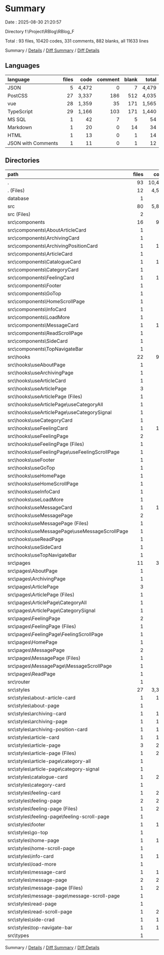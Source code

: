 # Summary

Date : 2025-08-30 21:20:57

Directory f:\\Project\\RBlog\\RBlog_F

Total : 93 files,  10420 codes, 331 comments, 882 blanks, all 11633 lines

Summary / [Details](details.md) / [Diff Summary](diff.md) / [Diff Details](diff-details.md)

## Languages
| language | files | code | comment | blank | total |
| :--- | ---: | ---: | ---: | ---: | ---: |
| JSON | 5 | 4,472 | 0 | 7 | 4,479 |
| PostCSS | 27 | 3,337 | 186 | 512 | 4,035 |
| vue | 28 | 1,359 | 35 | 171 | 1,565 |
| TypeScript | 29 | 1,166 | 103 | 171 | 1,440 |
| MS SQL | 1 | 42 | 7 | 5 | 54 |
| Markdown | 1 | 20 | 0 | 14 | 34 |
| HTML | 1 | 13 | 0 | 1 | 14 |
| JSON with Comments | 1 | 11 | 0 | 1 | 12 |

## Directories
| path | files | code | comment | blank | total |
| :--- | ---: | ---: | ---: | ---: | ---: |
| . | 93 | 10,420 | 331 | 882 | 11,633 |
| . (Files) | 12 | 4,578 | 15 | 32 | 4,625 |
| database | 1 | 42 | 7 | 5 | 54 |
| src | 80 | 5,800 | 309 | 845 | 6,954 |
| src (Files) | 2 | 38 | 0 | 10 | 48 |
| src\\components | 16 | 999 | 27 | 114 | 1,140 |
| src\\components\\AboutArticleCard | 1 | 27 | 0 | 3 | 30 |
| src\\components\\ArchivingCard | 1 | 42 | 2 | 6 | 50 |
| src\\components\\ArchivingPositionCard | 1 | 105 | 2 | 16 | 123 |
| src\\components\\ArticleCard | 1 | 40 | 0 | 4 | 44 |
| src\\components\\CatalogueCard | 1 | 136 | 0 | 17 | 153 |
| src\\components\\CategoryCard | 1 | 25 | 2 | 4 | 31 |
| src\\components\\FeelingCard | 1 | 154 | 7 | 14 | 175 |
| src\\components\\Footer | 1 | 34 | 0 | 3 | 37 |
| src\\components\\GoTop | 1 | 18 | 0 | 4 | 22 |
| src\\components\\HomeScrollPage | 1 | 28 | 1 | 3 | 32 |
| src\\components\\InfoCard | 1 | 24 | 0 | 3 | 27 |
| src\\components\\LoadMore | 1 | 28 | 0 | 4 | 32 |
| src\\components\\MessageCard | 1 | 165 | 11 | 11 | 187 |
| src\\components\\ReadScrollPage | 1 | 97 | 0 | 15 | 112 |
| src\\components\\SideCard | 1 | 32 | 0 | 3 | 35 |
| src\\components\\TopNavigateBar | 1 | 44 | 2 | 4 | 50 |
| src\\hooks | 22 | 976 | 80 | 143 | 1,199 |
| src\\hooks\\useAboutPage | 1 | 34 | 6 | 7 | 47 |
| src\\hooks\\useArchivingPage | 1 | 55 | 8 | 4 | 67 |
| src\\hooks\\useArticleCard | 1 | 30 | 0 | 4 | 34 |
| src\\hooks\\useArticlePage | 3 | 70 | 0 | 14 | 84 |
| src\\hooks\\useArticlePage (Files) | 1 | 15 | 0 | 4 | 19 |
| src\\hooks\\useArticlePage\\useCategoryAll | 1 | 16 | 0 | 4 | 20 |
| src\\hooks\\useArticlePage\\useCategorySignal | 1 | 39 | 0 | 6 | 45 |
| src\\hooks\\useCategoryCard | 1 | 9 | 0 | 2 | 11 |
| src\\hooks\\useFeelingCard | 1 | 141 | 17 | 17 | 175 |
| src\\hooks\\useFeelingPage | 2 | 53 | 0 | 10 | 63 |
| src\\hooks\\useFeelingPage (Files) | 1 | 15 | 0 | 4 | 19 |
| src\\hooks\\useFeelingPage\\useFeelingScrollPage | 1 | 38 | 0 | 6 | 44 |
| src\\hooks\\useFooter | 1 | 87 | 3 | 1 | 91 |
| src\\hooks\\useGoTop | 1 | 24 | 0 | 4 | 28 |
| src\\hooks\\useHomePage | 1 | 23 | 1 | 4 | 28 |
| src\\hooks\\useHomeScrollPage | 1 | 52 | 5 | 14 | 71 |
| src\\hooks\\useInfoCard | 1 | 21 | 1 | 5 | 27 |
| src\\hooks\\useLoadMore | 1 | 0 | 0 | 1 | 1 |
| src\\hooks\\useMessageCard | 1 | 161 | 25 | 22 | 208 |
| src\\hooks\\useMessagePage | 2 | 76 | 2 | 11 | 89 |
| src\\hooks\\useMessagePage (Files) | 1 | 28 | 1 | 4 | 33 |
| src\\hooks\\useMessagePage\\useMessageScrollPage | 1 | 48 | 1 | 7 | 56 |
| src\\hooks\\useReadPage | 1 | 70 | 7 | 14 | 91 |
| src\\hooks\\useSideCard | 1 | 40 | 0 | 4 | 44 |
| src\\hooks\\useTopNavigateBar | 1 | 30 | 5 | 5 | 40 |
| src\\pages | 11 | 333 | 8 | 52 | 393 |
| src\\pages\\AboutPage | 1 | 36 | 0 | 5 | 41 |
| src\\pages\\ArchivingPage | 1 | 56 | 1 | 8 | 65 |
| src\\pages\\ArticlePage | 3 | 71 | 2 | 13 | 86 |
| src\\pages\\ArticlePage (Files) | 1 | 29 | 1 | 5 | 35 |
| src\\pages\\ArticlePage\\CategoryAll | 1 | 21 | 1 | 4 | 26 |
| src\\pages\\ArticlePage\\CategorySignal | 1 | 21 | 0 | 4 | 25 |
| src\\pages\\FeelingPage | 2 | 51 | 1 | 9 | 61 |
| src\\pages\\FeelingPage (Files) | 1 | 30 | 1 | 5 | 36 |
| src\\pages\\FeelingPage\\FeelingScrollPage | 1 | 21 | 0 | 4 | 25 |
| src\\pages\\HomePage | 1 | 35 | 3 | 5 | 43 |
| src\\pages\\MessagePage | 2 | 53 | 1 | 8 | 62 |
| src\\pages\\MessagePage (Files) | 1 | 30 | 1 | 5 | 36 |
| src\\pages\\MessagePage\\MessageScrollPage | 1 | 23 | 0 | 3 | 26 |
| src\\pages\\ReadPage | 1 | 31 | 0 | 4 | 35 |
| src\\router | 1 | 40 | 0 | 3 | 43 |
| src\\styles | 27 | 3,337 | 186 | 512 | 4,035 |
| src\\styles\\about-article-card | 1 | 182 | 8 | 29 | 219 |
| src\\styles\\about-page | 1 | 87 | 2 | 12 | 101 |
| src\\styles\\archiving-card | 1 | 118 | 4 | 18 | 140 |
| src\\styles\\archiving-page | 1 | 125 | 5 | 22 | 152 |
| src\\styles\\archiving-position-card | 1 | 138 | 1 | 22 | 161 |
| src\\styles\\article-card | 1 | 149 | 6 | 24 | 179 |
| src\\styles\\article-page | 3 | 279 | 18 | 39 | 336 |
| src\\styles\\article-page (Files) | 1 | 200 | 8 | 29 | 237 |
| src\\styles\\article-page\\category-all | 1 | 8 | 0 | 0 | 8 |
| src\\styles\\article-page\\category-signal | 1 | 71 | 10 | 10 | 91 |
| src\\styles\\catalogue-card | 1 | 220 | 4 | 39 | 263 |
| src\\styles\\category-card | 1 | 70 | 8 | 9 | 87 |
| src\\styles\\feeling-card | 1 | 225 | 14 | 40 | 279 |
| src\\styles\\feeling-page | 2 | 271 | 18 | 39 | 328 |
| src\\styles\\feeling-page (Files) | 1 | 200 | 8 | 29 | 237 |
| src\\styles\\feeling-page\\feeling-scroll-page | 1 | 71 | 10 | 10 | 91 |
| src\\styles\\footer | 1 | 118 | 0 | 17 | 135 |
| src\\styles\\go-top | 1 | 22 | 0 | 2 | 24 |
| src\\styles\\home-page | 1 | 128 | 15 | 16 | 159 |
| src\\styles\\home-scroll-page | 1 | 7 | 0 | 0 | 7 |
| src\\styles\\info-card | 1 | 189 | 28 | 20 | 237 |
| src\\styles\\load-more | 1 | 13 | 0 | 2 | 15 |
| src\\styles\\message-card | 1 | 185 | 11 | 32 | 228 |
| src\\styles\\message-page | 2 | 208 | 8 | 30 | 246 |
| src\\styles\\message-page (Files) | 1 | 200 | 8 | 29 | 237 |
| src\\styles\\message-page\\message-scroll-page | 1 | 8 | 0 | 1 | 9 |
| src\\styles\\read-page | 1 | 32 | 0 | 3 | 35 |
| src\\styles\\read-scroll-page | 1 | 276 | 8 | 48 | 332 |
| src\\styles\\side-crad | 1 | 146 | 14 | 25 | 185 |
| src\\styles\\top-navigate-bar | 1 | 149 | 14 | 24 | 187 |
| src\\types | 1 | 77 | 8 | 11 | 96 |

Summary / [Details](details.md) / [Diff Summary](diff.md) / [Diff Details](diff-details.md)
